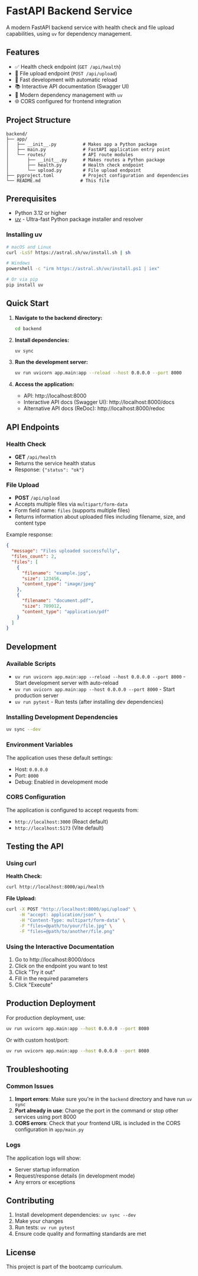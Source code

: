 # FastAPI Backend Service

A modern FastAPI backend service with health check and file upload capabilities, using `uv` for dependency management.

## Features

- ✅ Health check endpoint (`GET /api/health`)
- 📁 File upload endpoint (`POST /api/upload`)
- 🚀 Fast development with automatic reload
- 📚 Interactive API documentation (Swagger UI)
- 🔧 Modern dependency management with `uv`
- 🌐 CORS configured for frontend integration

## Project Structure

```
backend/
├── app/
│   ├── __init__.py          # Makes app a Python package
│   ├── main.py              # FastAPI application entry point
│   └── routes/              # API route modules
│       ├── __init__.py      # Makes routes a Python package
│       ├── health.py        # Health check endpoint
│       └── upload.py        # File upload endpoint
├── pyproject.toml           # Project configuration and dependencies
└── README.md               # This file
```

## Prerequisites

- Python 3.12 or higher
- [uv](https://docs.astral.sh/uv/) - Ultra-fast Python package installer and resolver

### Installing uv

```bash
# macOS and Linux
curl -LsSf https://astral.sh/uv/install.sh | sh

# Windows
powershell -c "irm https://astral.sh/uv/install.ps1 | iex"

# Or via pip
pip install uv
```

## Quick Start

1. **Navigate to the backend directory:**
   ```bash
   cd backend
   ```

2. **Install dependencies:**
   ```bash
   uv sync
   ```

3. **Run the development server:**
   ```bash
   uv run uvicorn app.main:app --reload --host 0.0.0.0 --port 8000
   ```

4. **Access the application:**
   - API: http://localhost:8000
   - Interactive API docs (Swagger UI): http://localhost:8000/docs
   - Alternative API docs (ReDoc): http://localhost:8000/redoc

## API Endpoints

### Health Check
- **GET** `/api/health`
- Returns the service health status
- Response: `{"status": "ok"}`

### File Upload
- **POST** `/api/upload`
- Accepts multiple files via `multipart/form-data`
- Form field name: `files` (supports multiple files)
- Returns information about uploaded files including filename, size, and content type

Example response:
```json
{
  "message": "Files uploaded successfully",
  "files_count": 2,
  "files": [
    {
      "filename": "example.jpg",
      "size": 123456,
      "content_type": "image/jpeg"
    },
    {
      "filename": "document.pdf",
      "size": 789012,
      "content_type": "application/pdf"
    }
  ]
}
```

## Development

### Available Scripts

- `uv run uvicorn app.main:app --reload --host 0.0.0.0 --port 8000` - Start development server with auto-reload
- `uv run uvicorn app.main:app --host 0.0.0.0 --port 8000` - Start production server
- `uv run pytest` - Run tests (after installing dev dependencies)

### Installing Development Dependencies

```bash
uv sync --dev
```

### Environment Variables

The application uses these default settings:
- Host: `0.0.0.0`
- Port: `8000`
- Debug: Enabled in development mode

### CORS Configuration

The application is configured to accept requests from:
- `http://localhost:3000` (React default)
- `http://localhost:5173` (Vite default)

## Testing the API

### Using curl

**Health Check:**
```bash
curl http://localhost:8000/api/health
```

**File Upload:**
```bash
curl -X POST "http://localhost:8000/api/upload" \
     -H "accept: application/json" \
     -H "Content-Type: multipart/form-data" \
     -F "files=@path/to/your/file.jpg" \
     -F "files=@path/to/another/file.png"
```

### Using the Interactive Documentation

1. Go to http://localhost:8000/docs
2. Click on the endpoint you want to test
3. Click "Try it out"
4. Fill in the required parameters
5. Click "Execute"

## Production Deployment

For production deployment, use:

```bash
uv run uvicorn app.main:app --host 0.0.0.0 --port 8080
```

Or with custom host/port:

```bash
uv run uvicorn app.main:app --host 0.0.0.0 --port 8080
```

## Troubleshooting

### Common Issues

1. **Import errors**: Make sure you're in the `backend` directory and have run `uv sync`
2. **Port already in use**: Change the port in the command or stop other services using port 8000
3. **CORS errors**: Check that your frontend URL is included in the CORS configuration in `app/main.py`

### Logs

The application logs will show:
- Server startup information
- Request/response details (in development mode)
- Any errors or exceptions

## Contributing

1. Install development dependencies: `uv sync --dev`
2. Make your changes
3. Run tests: `uv run pytest`
4. Ensure code quality and formatting standards are met

## License

This project is part of the bootcamp curriculum.
